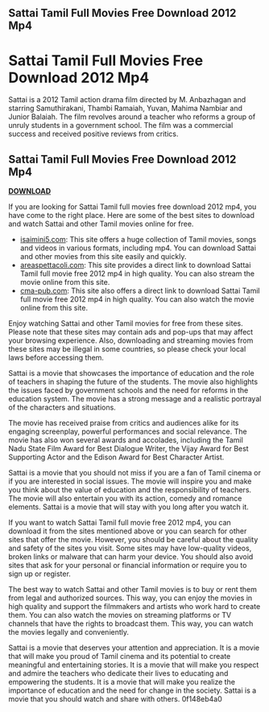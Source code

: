 ## Sattai Tamil Full Movies Free Download 2012 Mp4

  
# Sattai Tamil Full Movies Free Download 2012 Mp4
 
Sattai is a 2012 Tamil action drama film directed by M. Anbazhagan and starring Samuthirakani, Thambi Ramaiah, Yuvan, Mahima Nambiar and Junior Balaiah. The film revolves around a teacher who reforms a group of unruly students in a government school. The film was a commercial success and received positive reviews from critics.
 
## Sattai Tamil Full Movies Free Download 2012 Mp4


[**DOWNLOAD**](https://persifalque.blogspot.com/?d=2tKrSv)

 
If you are looking for Sattai Tamil full movies free download 2012 mp4, you have come to the right place. Here are some of the best sites to download and watch Sattai and other Tamil movies online for free.
 
- [isaimini5.com](https://isaimini5.com/): This site offers a huge collection of Tamil movies, songs and videos in various formats, including mp4. You can download Sattai and other movies from this site easily and quickly.
- [areaspettacoli.com](http://areaspettacoli.com/wp-content/uploads/Sattai_Tamil_Full_Movies_Free_Download_2012_Mp4.pdf): This site provides a direct link to download Sattai Tamil full movie free 2012 mp4 in high quality. You can also stream the movie online from this site.
- [cma-pub.com](https://www.cma-pub.com/wp-content/uploads/2022/06/Sattai_Tamil_Full_Movies_Free_Download_2012_Mp4.pdf): This site also offers a direct link to download Sattai Tamil full movie free 2012 mp4 in high quality. You can also watch the movie online from this site.

Enjoy watching Sattai and other Tamil movies for free from these sites. Please note that these sites may contain ads and pop-ups that may affect your browsing experience. Also, downloading and streaming movies from these sites may be illegal in some countries, so please check your local laws before accessing them.

Sattai is a movie that showcases the importance of education and the role of teachers in shaping the future of the students. The movie also highlights the issues faced by government schools and the need for reforms in the education system. The movie has a strong message and a realistic portrayal of the characters and situations.
 
The movie has received praise from critics and audiences alike for its engaging screenplay, powerful performances and social relevance. The movie has also won several awards and accolades, including the Tamil Nadu State Film Award for Best Dialogue Writer, the Vijay Award for Best Supporting Actor and the Edison Award for Best Character Artist.
 
Sattai is a movie that you should not miss if you are a fan of Tamil cinema or if you are interested in social issues. The movie will inspire you and make you think about the value of education and the responsibility of teachers. The movie will also entertain you with its action, comedy and romance elements. Sattai is a movie that will stay with you long after you watch it.

If you want to watch Sattai Tamil full movie free 2012 mp4, you can download it from the sites mentioned above or you can search for other sites that offer the movie. However, you should be careful about the quality and safety of the sites you visit. Some sites may have low-quality videos, broken links or malware that can harm your device. You should also avoid sites that ask for your personal or financial information or require you to sign up or register.
 
The best way to watch Sattai and other Tamil movies is to buy or rent them from legal and authorized sources. This way, you can enjoy the movies in high quality and support the filmmakers and artists who work hard to create them. You can also watch the movies on streaming platforms or TV channels that have the rights to broadcast them. This way, you can watch the movies legally and conveniently.
 
Sattai is a movie that deserves your attention and appreciation. It is a movie that will make you proud of Tamil cinema and its potential to create meaningful and entertaining stories. It is a movie that will make you respect and admire the teachers who dedicate their lives to educating and empowering the students. It is a movie that will make you realize the importance of education and the need for change in the society. Sattai is a movie that you should watch and share with others.
 0f148eb4a0
